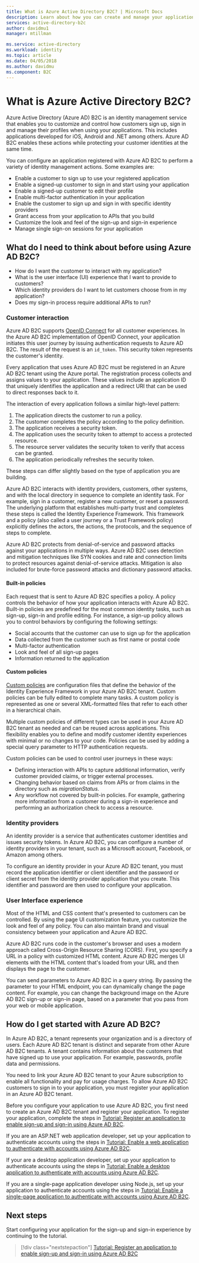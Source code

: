 ```yaml
---
title: What is Azure Active Directory B2C? | Microsoft Docs
description: Learn about how you can create and manage your application sign-in experience using Azure Active Directory B2C.
services: active-directory-b2c
author: davidmu1
manager: mtillman

ms.service: active-directory
ms.workload: identity
ms.topic: article
ms.date: 04/05/2018
ms.author: davidmu
ms.component: B2C
---
```


# What is Azure Active Directory B2C?

Azure Active Directory (Azure AD) B2C is an identity management service that enables you to customize and control how customers sign up, sign in and manage their profiles when using your applications. This includes applications developed for iOS, Android and .NET among others. Azure AD B2C enables these actions while protecting your customer identities at the same time.

You can configure an application registered with Azure AD B2C to perform a variety of identity management actions. Some examples are:

- Enable a customer to sign up to use your registered application
- Enable a signed-up customer to sign in and start using your application
- Enable a signed-up customer to edit their profile
- Enable multi-factor authentication in your application
- Enable the customer to sign up and sign in with specific identity providers
- Grant access from your application to APIs that you build
- Customize the look and feel of the sign-up and sign-in experience
- Manage single sign-on sessions for your application

## What do I need to think about before using Azure AD B2C?

- How do I want the customer to interact with my application?
- What is the user interface (UI) experience that I want to provide to customers?
- Which identity providers do I want to let customers choose from in my application?
- Does my sign-in process require additional APIs to run?

### Customer interaction

Azure AD B2C supports [OpenID Connect](https://openid.net/connect/) for all customer experiences. In the Azure AD B2C implementation of OpenID Connect, your application initiates this user journey by issuing authentication requests to Azure AD B2C. The result of the request is an `id_token`. This security token represents the customer's identity.

Every application that uses Azure AD B2C must be registered in an Azure AD B2C tenant using the Azure portal. The registration process collects and assigns values to your application. These values include an application ID that uniquely identifies the application and a redirect URI that can be used to direct responses back to it.

The interaction of every application follows a similar high-level pattern:

1. The application directs the customer to run a policy.
2. The customer completes the policy according to the policy definition.
3. The application receives a security token.
4. The application uses the security token to attempt to access a protected resource.
5. The resource server validates the security token to verify that access can be granted.
6. The application periodically refreshes the security token.

These steps can differ slightly based on the type of application you are building.

Azure AD B2C interacts with identity providers, customers, other systems, and with the local directory in sequence to complete an identity task. For example, sign in a customer, register a new customer, or reset a password. The underlying platform that establishes multi-party trust and completes these steps is called the Identity Experience Framework. This framework and a policy (also called a user journey or a Trust Framework policy) explicitly defines the actors, the actions, the protocols, and the sequence of steps to complete.

Azure AD B2C protects from denial-of-service and password attacks against your applications in multiple ways. Azure AD B2C uses detection and mitigation techniques like SYN cookies and rate and connection limits to protect resources against denial-of-service attacks. Mitigation is also included for brute-force password attacks and dictionary password attacks.

#### Built-in policies

Each request that is sent to Azure AD B2C specifies a policy. A policy controls the behavior of how your application interacts with Azure AD B2C. Built-in policies are predefined for the most common identity tasks, such as sign-up, sign-in and profile editing.  For instance, a sign-up policy allows you to control behaviors by configuring the following settings:

- Social accounts that the customer can use to sign up for the application
- Data collected from the customer such as first name or postal code
- Multi-factor authentication
- Look and feel of all sign-up pages
- Information returned to the application

#### Custom policies 

[Custom policies](active-directory-b2c-overview-custom.md) are configuration files that define the behavior of the Identity Experience Framework in your Azure AD B2C tenant. Custom policies can be fully edited to complete many tasks. A custom policy is represented as one or several XML-formatted files that refer to each other in a hierarchical chain. 

Multiple custom policies of different types can be used in your Azure AD B2C tenant as needed and can be reused across applications. This flexibility enables you to define and modify customer identity experiences with minimal or no changes to your code. Policies can be used by adding a special query parameter to HTTP authentication requests.

Custom policies can be used to control user journeys in these ways:

- Defining interaction with APIs to capture additional information, verify customer provided claims, or trigger external processes.
- Changing behavior based on claims from APIs or from claims in the directory such as *migrationStatus*.
- Any workflow not covered by built-in policies. For example, gathering more information from a customer during a sign-in experience and performing an authorization check to access a resource.

### Identity providers

An identity provider is a service that authenticates customer identities and issues security tokens. In Azure AD B2C, you can configure a number of identity providers in your tenant, such as a Microsoft account, Facebook, or Amazon among others. 

To configure an identity provider in your Azure AD B2C tenant, you must record the application identifier or client identifier and the password or client secret from the identity provider application that you create. This identifier and password are then used to configure your application.

### User Interface experience

Most of the HTML and CSS content that's presented to customers can be controlled. By using the page UI customization feature, you customize the look and feel of any policy. You can also maintain brand and visual consistency between your application and Azure AD B2C.

Azure AD B2C runs code in the customer's browser and uses a modern approach called Cross-Origin Resource Sharing (CORS). First, you specify a URL in a policy with customized HTML content. Azure AD B2C merges UI elements with the HTML content that's loaded from your URL and then displays the page to the customer.

You can send parameters to Azure AD B2C in a query string. By passing the parameter to your HTML endpoint, you can dynamically change the page content. For example, you can change the background image on the Azure AD B2C sign-up or sign-in page, based on a parameter that you pass from your web or mobile application.

## How do I get started with Azure AD B2C?

In Azure AD B2C, a tenant represents your organization and is a directory of users. Each Azure AD B2C tenant is distinct and separate from other Azure AD B2C tenants. A tenant contains information about the customers that have signed up to use your application. For example, passwords, profile data and permissions.

You need to link your Azure AD B2C tenant to your Azure subscription to enable all functionality and pay for usage charges. To allow Azure AD B2C customers to sign in to your application, you must register your application in an Azure AD B2C tenant.

Before you configure your application to use Azure AD B2C, you first need to create an Azure AD B2C tenant and register your application. To register your application, complete the steps in [Tutorial: Register an application to enable sign-up and sign-in using Azure AD B2C](tutorial-register-applications.md).
  
If you are an ASP.NET web application developer, set up your application to authenticate accounts using the steps in [Tutorial: Enable a web application to authenticate with accounts using Azure AD B2C](active-directory-b2c-tutorials-web-app.md).

If your are a desktop application developer, set up your application to authenticate accounts using the steps in [Tutorial: Enable a desktop application to authenticate with accounts using Azure AD B2C](active-directory-b2c-tutorials-desktop-app.md).

If you are a single-page application developer using Node.js, set up your application to authenticate accounts using the steps in [Tutorial: Enable a single-page application to authenticate with accounts using Azure AD B2C](active-directory-b2c-tutorials-spa.md).

## Next steps

Start configuring your application for the sign-up and sign-in experience by continuing to the tutorial.

> [!div class="nextstepaction"]
> [Tutorial: Register an application to enable sign-up and sign-in using Azure AD B2C](tutorial-register-applications.md)
